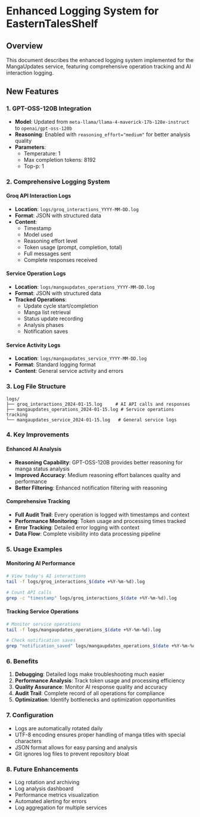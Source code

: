 # Enhanced Logging System for EasternTalesShelf

## Overview
This document describes the enhanced logging system implemented for the MangaUpdates service, featuring comprehensive operation tracking and AI interaction logging.

## New Features

### 1. GPT-OSS-120B Integration
- **Model**: Updated from `meta-llama/llama-4-maverick-17b-128e-instruct` to `openai/gpt-oss-120b`
- **Reasoning**: Enabled with `reasoning_effort="medium"` for better analysis quality
- **Parameters**: 
  - Temperature: 1
  - Max completion tokens: 8192
  - Top-p: 1

### 2. Comprehensive Logging System

#### Groq API Interaction Logs
- **Location**: `logs/groq_interactions_YYYY-MM-DD.log`
- **Format**: JSON with structured data
- **Content**: 
  - Timestamp
  - Model used
  - Reasoning effort level
  - Token usage (prompt, completion, total)
  - Full messages sent
  - Complete responses received

#### Service Operation Logs
- **Location**: `logs/mangaupdates_operations_YYYY-MM-DD.log`
- **Format**: JSON with structured data
- **Tracked Operations**:
  - Update cycle start/completion
  - Manga list retrieval
  - Status update recording
  - Analysis phases
  - Notification saves

#### Service Activity Logs
- **Location**: `logs/mangaupdates_service_YYYY-MM-DD.log`
- **Format**: Standard logging format
- **Content**: General service activity and errors

### 3. Log File Structure

```
logs/
├── groq_interactions_2024-01-15.log     # AI API calls and responses
├── mangaupdates_operations_2024-01-15.log # Service operations tracking
└── mangaupdates_service_2024-01-15.log   # General service logs
```

### 4. Key Improvements

#### Enhanced AI Analysis
- **Reasoning Capability**: GPT-OSS-120B provides better reasoning for manga status analysis
- **Improved Accuracy**: Medium reasoning effort balances quality and performance
- **Better Filtering**: Enhanced notification filtering with reasoning

#### Comprehensive Tracking
- **Full Audit Trail**: Every operation is logged with timestamps and context
- **Performance Monitoring**: Token usage and processing times tracked
- **Error Tracking**: Detailed error logging with context
- **Data Flow**: Complete visibility into data processing pipeline

### 5. Usage Examples

#### Monitoring AI Performance
```bash
# View today's AI interactions
tail -f logs/groq_interactions_$(date +%Y-%m-%d).log

# Count API calls
grep -c "timestamp" logs/groq_interactions_$(date +%Y-%m-%d).log
```

#### Tracking Service Operations
```bash
# Monitor service operations
tail -f logs/mangaupdates_operations_$(date +%Y-%m-%d).log

# Check notification saves
grep "notification_saved" logs/mangaupdates_operations_$(date +%Y-%m-%d).log
```

### 6. Benefits

1. **Debugging**: Detailed logs make troubleshooting much easier
2. **Performance Analysis**: Track token usage and processing efficiency
3. **Quality Assurance**: Monitor AI response quality and accuracy
4. **Audit Trail**: Complete record of all operations for compliance
5. **Optimization**: Identify bottlenecks and optimization opportunities

### 7. Configuration

- Logs are automatically rotated daily
- UTF-8 encoding ensures proper handling of manga titles with special characters
- JSON format allows for easy parsing and analysis
- Git ignores log files to prevent repository bloat

### 8. Future Enhancements

- Log rotation and archiving
- Log analysis dashboard
- Performance metrics visualization
- Automated alerting for errors
- Log aggregation for multiple services